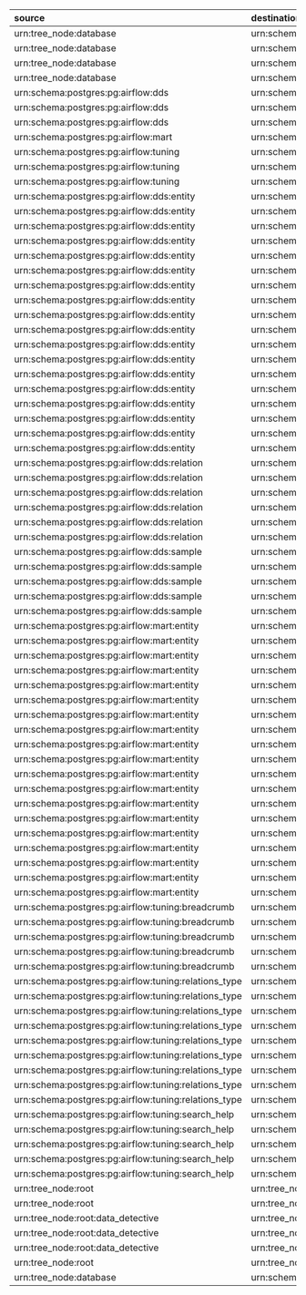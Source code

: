 | source                                               | destination                                                               | type     | loaded_by        | attribute   |
|:-----------------------------------------------------|:--------------------------------------------------------------------------|:---------|:-----------------|:------------|
| urn:tree_node:database                               | urn:schema:postgres:pg:airflow:dds                                        | Contains | dd_load_dds_pg   | non         |
| urn:tree_node:database                               | urn:schema:postgres:pg:airflow:mart                                       | Contains | dd_load_dds_pg   | non         |
| urn:tree_node:database                               | urn:schema:postgres:pg:airflow:public                                     | Contains | dd_load_dds_pg   | non         |
| urn:tree_node:database                               | urn:schema:postgres:pg:airflow:tuning                                     | Contains | dd_load_dds_pg   | non         |
| urn:schema:postgres:pg:airflow:dds                   | urn:schema:postgres:pg:airflow:dds:entity                                 | Contains | dd_load_dds_pg   | non         |
| urn:schema:postgres:pg:airflow:dds                   | urn:schema:postgres:pg:airflow:dds:relation                               | Contains | dd_load_dds_pg   | non         |
| urn:schema:postgres:pg:airflow:dds                   | urn:schema:postgres:pg:airflow:dds:sample                                 | Contains | dd_load_dds_pg   | non         |
| urn:schema:postgres:pg:airflow:mart                  | urn:schema:postgres:pg:airflow:mart:entity                                | Contains | dd_load_dds_pg   | non         |
| urn:schema:postgres:pg:airflow:tuning                | urn:schema:postgres:pg:airflow:tuning:breadcrumb                          | Contains | dd_load_dds_pg   | non         |
| urn:schema:postgres:pg:airflow:tuning                | urn:schema:postgres:pg:airflow:tuning:relations_type                      | Contains | dd_load_dds_pg   | non         |
| urn:schema:postgres:pg:airflow:tuning                | urn:schema:postgres:pg:airflow:tuning:search_help                         | Contains | dd_load_dds_pg   | non         |
| urn:schema:postgres:pg:airflow:dds:entity            | urn:schema:postgres:pg:airflow:dds:entity:codes                           | Contains | dd_load_dds_pg   | non         |
| urn:schema:postgres:pg:airflow:dds:entity            | urn:schema:postgres:pg:airflow:dds:entity:entity_name                     | Contains | dd_load_dds_pg   | non         |
| urn:schema:postgres:pg:airflow:dds:entity            | urn:schema:postgres:pg:airflow:dds:entity:entity_name_short               | Contains | dd_load_dds_pg   | non         |
| urn:schema:postgres:pg:airflow:dds:entity            | urn:schema:postgres:pg:airflow:dds:entity:entity_type                     | Contains | dd_load_dds_pg   | non         |
| urn:schema:postgres:pg:airflow:dds:entity            | urn:schema:postgres:pg:airflow:dds:entity:grid                            | Contains | dd_load_dds_pg   | non         |
| urn:schema:postgres:pg:airflow:dds:entity            | urn:schema:postgres:pg:airflow:dds:entity:htmls                           | Contains | dd_load_dds_pg   | non         |
| urn:schema:postgres:pg:airflow:dds:entity            | urn:schema:postgres:pg:airflow:dds:entity:info                            | Contains | dd_load_dds_pg   | non         |
| urn:schema:postgres:pg:airflow:dds:entity            | urn:schema:postgres:pg:airflow:dds:entity:json_data                       | Contains | dd_load_dds_pg   | non         |
| urn:schema:postgres:pg:airflow:dds:entity            | urn:schema:postgres:pg:airflow:dds:entity:json_data_ui                    | Contains | dd_load_dds_pg   | non         |
| urn:schema:postgres:pg:airflow:dds:entity            | urn:schema:postgres:pg:airflow:dds:entity:json_system                     | Contains | dd_load_dds_pg   | non         |
| urn:schema:postgres:pg:airflow:dds:entity            | urn:schema:postgres:pg:airflow:dds:entity:links                           | Contains | dd_load_dds_pg   | non         |
| urn:schema:postgres:pg:airflow:dds:entity            | urn:schema:postgres:pg:airflow:dds:entity:loaded_by                       | Contains | dd_load_dds_pg   | non         |
| urn:schema:postgres:pg:airflow:dds:entity            | urn:schema:postgres:pg:airflow:dds:entity:notifications                   | Contains | dd_load_dds_pg   | non         |
| urn:schema:postgres:pg:airflow:dds:entity            | urn:schema:postgres:pg:airflow:dds:entity:processed_dttm                  | Contains | dd_load_dds_pg   | non         |
| urn:schema:postgres:pg:airflow:dds:entity            | urn:schema:postgres:pg:airflow:dds:entity:search_data                     | Contains | dd_load_dds_pg   | non         |
| urn:schema:postgres:pg:airflow:dds:entity            | urn:schema:postgres:pg:airflow:dds:entity:tables                          | Contains | dd_load_dds_pg   | non         |
| urn:schema:postgres:pg:airflow:dds:entity            | urn:schema:postgres:pg:airflow:dds:entity:tags                            | Contains | dd_load_dds_pg   | non         |
| urn:schema:postgres:pg:airflow:dds:entity            | urn:schema:postgres:pg:airflow:dds:entity:urn                             | Contains | dd_load_dds_pg   | non         |
| urn:schema:postgres:pg:airflow:dds:relation          | urn:schema:postgres:pg:airflow:dds:relation:attribute                     | Contains | dd_load_dds_pg   | non         |
| urn:schema:postgres:pg:airflow:dds:relation          | urn:schema:postgres:pg:airflow:dds:relation:destination                   | Contains | dd_load_dds_pg   | non         |
| urn:schema:postgres:pg:airflow:dds:relation          | urn:schema:postgres:pg:airflow:dds:relation:loaded_by                     | Contains | dd_load_dds_pg   | non         |
| urn:schema:postgres:pg:airflow:dds:relation          | urn:schema:postgres:pg:airflow:dds:relation:processed_dttm                | Contains | dd_load_dds_pg   | non         |
| urn:schema:postgres:pg:airflow:dds:relation          | urn:schema:postgres:pg:airflow:dds:relation:source                        | Contains | dd_load_dds_pg   | non         |
| urn:schema:postgres:pg:airflow:dds:relation          | urn:schema:postgres:pg:airflow:dds:relation:type                          | Contains | dd_load_dds_pg   | non         |
| urn:schema:postgres:pg:airflow:dds:sample            | urn:schema:postgres:pg:airflow:dds:sample:cntrows                         | Contains | dd_load_dds_pg   | non         |
| urn:schema:postgres:pg:airflow:dds:sample            | urn:schema:postgres:pg:airflow:dds:sample:columndef                       | Contains | dd_load_dds_pg   | non         |
| urn:schema:postgres:pg:airflow:dds:sample            | urn:schema:postgres:pg:airflow:dds:sample:processed_dttm                  | Contains | dd_load_dds_pg   | non         |
| urn:schema:postgres:pg:airflow:dds:sample            | urn:schema:postgres:pg:airflow:dds:sample:sample_data                     | Contains | dd_load_dds_pg   | non         |
| urn:schema:postgres:pg:airflow:dds:sample            | urn:schema:postgres:pg:airflow:dds:sample:urn                             | Contains | dd_load_dds_pg   | non         |
| urn:schema:postgres:pg:airflow:mart:entity           | urn:schema:postgres:pg:airflow:mart:entity:codes                          | Contains | dd_load_dds_pg   | non         |
| urn:schema:postgres:pg:airflow:mart:entity           | urn:schema:postgres:pg:airflow:mart:entity:entity_name                    | Contains | dd_load_dds_pg   | non         |
| urn:schema:postgres:pg:airflow:mart:entity           | urn:schema:postgres:pg:airflow:mart:entity:entity_name_short              | Contains | dd_load_dds_pg   | non         |
| urn:schema:postgres:pg:airflow:mart:entity           | urn:schema:postgres:pg:airflow:mart:entity:entity_type                    | Contains | dd_load_dds_pg   | non         |
| urn:schema:postgres:pg:airflow:mart:entity           | urn:schema:postgres:pg:airflow:mart:entity:grid                           | Contains | dd_load_dds_pg   | non         |
| urn:schema:postgres:pg:airflow:mart:entity           | urn:schema:postgres:pg:airflow:mart:entity:htmls                          | Contains | dd_load_dds_pg   | non         |
| urn:schema:postgres:pg:airflow:mart:entity           | urn:schema:postgres:pg:airflow:mart:entity:info                           | Contains | dd_load_dds_pg   | non         |
| urn:schema:postgres:pg:airflow:mart:entity           | urn:schema:postgres:pg:airflow:mart:entity:json_data                      | Contains | dd_load_dds_pg   | non         |
| urn:schema:postgres:pg:airflow:mart:entity           | urn:schema:postgres:pg:airflow:mart:entity:json_data_ui                   | Contains | dd_load_dds_pg   | non         |
| urn:schema:postgres:pg:airflow:mart:entity           | urn:schema:postgres:pg:airflow:mart:entity:json_system                    | Contains | dd_load_dds_pg   | non         |
| urn:schema:postgres:pg:airflow:mart:entity           | urn:schema:postgres:pg:airflow:mart:entity:links                          | Contains | dd_load_dds_pg   | non         |
| urn:schema:postgres:pg:airflow:mart:entity           | urn:schema:postgres:pg:airflow:mart:entity:load_dt                        | Contains | dd_load_dds_pg   | non         |
| urn:schema:postgres:pg:airflow:mart:entity           | urn:schema:postgres:pg:airflow:mart:entity:loaded_by                      | Contains | dd_load_dds_pg   | non         |
| urn:schema:postgres:pg:airflow:mart:entity           | urn:schema:postgres:pg:airflow:mart:entity:notifications                  | Contains | dd_load_dds_pg   | non         |
| urn:schema:postgres:pg:airflow:mart:entity           | urn:schema:postgres:pg:airflow:mart:entity:processed_dttm                 | Contains | dd_load_dds_pg   | non         |
| urn:schema:postgres:pg:airflow:mart:entity           | urn:schema:postgres:pg:airflow:mart:entity:search_data                    | Contains | dd_load_dds_pg   | non         |
| urn:schema:postgres:pg:airflow:mart:entity           | urn:schema:postgres:pg:airflow:mart:entity:tables                         | Contains | dd_load_dds_pg   | non         |
| urn:schema:postgres:pg:airflow:mart:entity           | urn:schema:postgres:pg:airflow:mart:entity:tags                           | Contains | dd_load_dds_pg   | non         |
| urn:schema:postgres:pg:airflow:mart:entity           | urn:schema:postgres:pg:airflow:mart:entity:urn                            | Contains | dd_load_dds_pg   | non         |
| urn:schema:postgres:pg:airflow:tuning:breadcrumb     | urn:schema:postgres:pg:airflow:tuning:breadcrumb:breadcrumb_entity        | Contains | dd_load_dds_pg   | non         |
| urn:schema:postgres:pg:airflow:tuning:breadcrumb     | urn:schema:postgres:pg:airflow:tuning:breadcrumb:breadcrumb_urn           | Contains | dd_load_dds_pg   | non         |
| urn:schema:postgres:pg:airflow:tuning:breadcrumb     | urn:schema:postgres:pg:airflow:tuning:breadcrumb:loaded_by                | Contains | dd_load_dds_pg   | non         |
| urn:schema:postgres:pg:airflow:tuning:breadcrumb     | urn:schema:postgres:pg:airflow:tuning:breadcrumb:processed_dttm           | Contains | dd_load_dds_pg   | non         |
| urn:schema:postgres:pg:airflow:tuning:breadcrumb     | urn:schema:postgres:pg:airflow:tuning:breadcrumb:urn                      | Contains | dd_load_dds_pg   | non         |
| urn:schema:postgres:pg:airflow:tuning:relations_type | urn:schema:postgres:pg:airflow:tuning:relations_type:attribute_group_name | Contains | dd_load_dds_pg   | non         |
| urn:schema:postgres:pg:airflow:tuning:relations_type | urn:schema:postgres:pg:airflow:tuning:relations_type:attribute_type       | Contains | dd_load_dds_pg   | non         |
| urn:schema:postgres:pg:airflow:tuning:relations_type | urn:schema:postgres:pg:airflow:tuning:relations_type:loaded_by            | Contains | dd_load_dds_pg   | non         |
| urn:schema:postgres:pg:airflow:tuning:relations_type | urn:schema:postgres:pg:airflow:tuning:relations_type:processed_dttm       | Contains | dd_load_dds_pg   | non         |
| urn:schema:postgres:pg:airflow:tuning:relations_type | urn:schema:postgres:pg:airflow:tuning:relations_type:relation_type        | Contains | dd_load_dds_pg   | non         |
| urn:schema:postgres:pg:airflow:tuning:relations_type | urn:schema:postgres:pg:airflow:tuning:relations_type:source_group_name    | Contains | dd_load_dds_pg   | non         |
| urn:schema:postgres:pg:airflow:tuning:relations_type | urn:schema:postgres:pg:airflow:tuning:relations_type:source_type          | Contains | dd_load_dds_pg   | non         |
| urn:schema:postgres:pg:airflow:tuning:relations_type | urn:schema:postgres:pg:airflow:tuning:relations_type:target_group_name    | Contains | dd_load_dds_pg   | non         |
| urn:schema:postgres:pg:airflow:tuning:relations_type | urn:schema:postgres:pg:airflow:tuning:relations_type:target_type          | Contains | dd_load_dds_pg   | non         |
| urn:schema:postgres:pg:airflow:tuning:search_help    | urn:schema:postgres:pg:airflow:tuning:search_help:description             | Contains | dd_load_dds_pg   | non         |
| urn:schema:postgres:pg:airflow:tuning:search_help    | urn:schema:postgres:pg:airflow:tuning:search_help:loaded_by               | Contains | dd_load_dds_pg   | non         |
| urn:schema:postgres:pg:airflow:tuning:search_help    | urn:schema:postgres:pg:airflow:tuning:search_help:name                    | Contains | dd_load_dds_pg   | non         |
| urn:schema:postgres:pg:airflow:tuning:search_help    | urn:schema:postgres:pg:airflow:tuning:search_help:processed_dttm          | Contains | dd_load_dds_pg   | non         |
| urn:schema:postgres:pg:airflow:tuning:search_help    | urn:schema:postgres:pg:airflow:tuning:search_help:type                    | Contains | dd_load_dds_pg   | non         |
| urn:tree_node:root                                   | urn:tree_node:root:documentation                                          | Contains | dd_load_dds_root | non         |
| urn:tree_node:root                                   | urn:tree_node:root:database                                               | Contains | dd_load_dds_root | non         |
| urn:tree_node:root:data_detective                    | urn:tree_node:root:data_detective:logical_model                           | Contains | dd_load_dds_root | non         |
| urn:tree_node:root:data_detective                    | urn:tree_node:root:data_detective:physical_model                          | Contains | dd_load_dds_root | non         |
| urn:tree_node:root:data_detective                    | urn:tree_node:root:data_detective:dags                                    | Contains | dd_load_dds_root | non         |
| urn:tree_node:root                                   | urn:tree_node:root:data_detective                                         | Contains | dd_load_dds_root | non         |
| urn:tree_node:database                               | urn:schema:postgres:pg:airflow:wrk_dd_load_dds_root_10                    | Contains | dd_load_dds_pg   | non         |